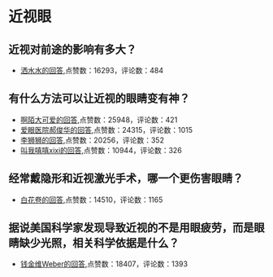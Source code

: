 #  近视眼 
## 近视对前途的影响有多大？
- [洒水水的回答](https://www.zhihu.com/question/408929919/answer/1360700959),点赞数：16293，评论数：484
## 有什么方法可以让近视的眼睛变有神？
- [啊陌大可爱的回答](https://www.zhihu.com/question/324448759/answer/978498753),点赞数：25948，评论数：421
- [爱眼医院郝俊华的回答](https://www.zhihu.com/question/324448759/answer/1260299914),点赞数：24315，评论数：1015
- [李狮狮的回答](https://www.zhihu.com/question/324448759/answer/812385792),点赞数：20256，评论数：352
- [叫我嘻嘻xixi的回答](https://www.zhihu.com/question/324448759/answer/1029503839),点赞数：10944，评论数：326
## 经常戴隐形和近视激光手术，哪一个更伤害眼睛？
- [白花卷的回答](https://www.zhihu.com/question/35312192/answer/76264483),点赞数：14510，评论数：1165
## 据说美国科学家发现导致近视的不是用眼疲劳，而是眼睛缺少光照，相关科学依据是什么？
- [钱金维Weber的回答](https://www.zhihu.com/question/46868950/answer/1681384183),点赞数：18407，评论数：1393
